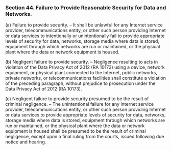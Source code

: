 ### Section 44. Failure to Provide Reasonable Security for Data and Networks.

(a) Failure to provide security. – It shall be unlawful for any Internet service provider, telecommunications entity, or other such person providing
Internet or data services to intentionally or unintentionally fail to provide appropriate levels of security for data, networks, storage media where
data is stored, equipment through which networks are run or maintained, or the physical plant where the data or network equipment is housed.

(b) Negligent failure to provide security. – Negligence resulting to acts in violation of the Data Privacy Act of 2012 (RA 10173) using a device,
network equipment, or physical plant connected to the Internet, public networks, private networks, or telecommunications facilities shall constitute
a violation of the preceding paragraph, without prejudice to prosecution under the Data Privacy Act of 2012 (RA 10173).

(c) Negligent failure to provide security presumed to be the result of criminal negligence. – The unintentional failure for any Internet service
provider, telecommunications entity, or other such person providing Internet or data services to provide appropriate levels of security for data,
networks, storage media where data is stored, equipment through which networks are run or maintained, or the physical plant where the data or
network equipment is housed shall be presumed to be the result of criminal negligence, except upon a final ruling from the courts, issued following
due notice and hearing.
